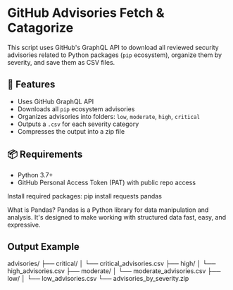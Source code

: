 # GitHub Advisories Fetch & Catagorize

This script uses GitHub's GraphQL API to download all reviewed security advisories related to Python packages (`pip` ecosystem), organize them by severity, and save them as CSV files.

## 🔧 Features

- Uses GitHub GraphQL API
- Downloads all `pip` ecosystem advisories
- Organizes advisories into folders: `low`, `moderate`, `high`, `critical`
- Outputs a `.csv` for each severity category
- Compresses the output into a zip file

## 📦 Requirements

- Python 3.7+
- GitHub Personal Access Token (PAT) with public repo access

Install required packages:
pip install requests pandas

What is Pandas?
Pandas is a Python library for data manipulation and analysis. It's designed to make working with structured data fast, easy, and expressive.

## Output Example

advisories/
├── critical/
│   └── critical_advisories.csv
├── high/
│   └── high_advisories.csv
├── moderate/
│   └── moderate_advisories.csv
├── low/
│   └── low_advisories.csv
└── advisories_by_severity.zip
